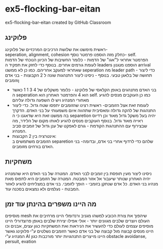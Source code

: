 # ex5-flocking-bar-eitan
ex5-flocking-bar-eitan created by GitHub Classroom

## פלוקינג  
ראשית מימשנו את שלושת הרכיבים המרכזיים של פלוקינג-  
seperation, alignment, cohesion
כחלק מזה הוספנו פרמטר נוסף- self.  
הפרמטר אחראי ל"אגו" של הדמות - כלומר החשיבות של הכיוון הנוכחי של הדמות לעומת גורמים אחרים.
בנוסף כדי לחזק את תפקיד ה leaders הוספנו מנגנון arrival שאחראי למעקב אחריהם.
כמו כן לא ממשנו seperation  מה leader path - כדי ליצור תחושה של בלאגן טבעי. 
בנוסף - ניסינו ליצור התנהגות שונה ל 2 הקבוצות - בני אדם ןוזומבים
- בני האדם מתנהגים באופן הקלאסי של פלוקינג - כלומר משקלים של 4 3 1 1 כאשר ה seperation הוא 4 והפרמטר האחרון הוא self.
כמו כן העוקבים מנסים להגיע מאחורי המנהיג ויש לו השפעה גדולה עליהם
- לעומת זאת אצל הזומבים- ראשית רצינו שהזומבים יתפסו שטח גדול. כדי ליצור התנהגות של להקה גדולה ומאסיבית שתהווה איום משמעותי על בני האדם.
הדקרך בה ממשנו זאת היא שדאגנו כי ה separetion יהיה בעל משקל גדול מאוד וכן רדיוס ראייה מאוד גדול.
בנוסף העוקבים מנסים להגיע לאותו מקום של הלידר, מה שבצירוף עם ההתנהגות הקודמת - גורם לאפקט של ענן גדול של זומבים סביב המנהיג.  
- אינטרציה בין 2 הקבוצות:  
הזומבים משתמשים ב separetion שלהם כדי לרדוף אחרי בני אדם, ובדומה- בני האדם בורחים מזומבים.

## משחקיות  
ניסינו ליצור מעין תופסת בין זומבים לבני האדם. 
המטרה של בני האדם היא שהמנהיג יהיה האחרון שנותר שיעבור אל אזור המבטח.
המטרה של הזומבים היא לתפוס מאת מנהיג בני האדם.
כל אדם שנתקן בזומבי - הופך לזומבי.
בני אדם במצליחים להגיע לאזור המבטח - נעלמים ולא נמצאים בסכנה עוד.

##  מה היינו משפרים בהינתן עוד זמן
מוסיפים mesh שיהפוך את צורת הכובע למשהו מגניב ורנדומלי
היינו מרחיבים את העולם ויוצרים שלבים מגוונים יותר - אולי אפילו יצירת שלבים באופן פרוצדורלי
היינו מוסיפים עצמים לעולם כדי להעשיר את הניראות ואת המשחקיות כגון עצים, אבנים וכו
היינו מנסים קבוצה מול קבוצה של בני אדם כאשר הזומבים נשלטים ע"י פלוקינג גאשר המנהיג ע"י AI
היינו מייצרים התנהגויות יותר מורכבות כגון obstacle avoidanse, persuit, evation
